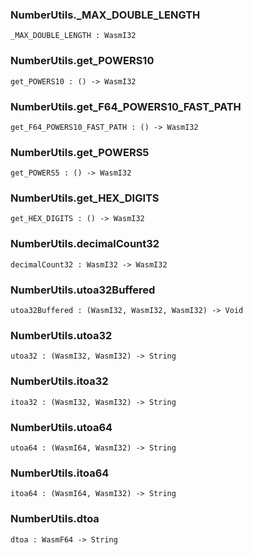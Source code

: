 ### NumberUtils.**_MAX_DOUBLE_LENGTH**

```grain
_MAX_DOUBLE_LENGTH : WasmI32
```

### NumberUtils.**get_POWERS10**

```grain
get_POWERS10 : () -> WasmI32
```

### NumberUtils.**get_F64_POWERS10_FAST_PATH**

```grain
get_F64_POWERS10_FAST_PATH : () -> WasmI32
```

### NumberUtils.**get_POWERS5**

```grain
get_POWERS5 : () -> WasmI32
```

### NumberUtils.**get_HEX_DIGITS**

```grain
get_HEX_DIGITS : () -> WasmI32
```

### NumberUtils.**decimalCount32**

```grain
decimalCount32 : WasmI32 -> WasmI32
```

### NumberUtils.**utoa32Buffered**

```grain
utoa32Buffered : (WasmI32, WasmI32, WasmI32) -> Void
```

### NumberUtils.**utoa32**

```grain
utoa32 : (WasmI32, WasmI32) -> String
```

### NumberUtils.**itoa32**

```grain
itoa32 : (WasmI32, WasmI32) -> String
```

### NumberUtils.**utoa64**

```grain
utoa64 : (WasmI64, WasmI32) -> String
```

### NumberUtils.**itoa64**

```grain
itoa64 : (WasmI64, WasmI32) -> String
```

### NumberUtils.**dtoa**

```grain
dtoa : WasmF64 -> String
```


